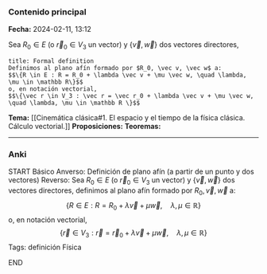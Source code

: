 ### Contenido principal

**Fecha:** 2024-02-11, 13:12

Sea $R_0 \in E$ (o $\vec r_0 \in V_3$ un vector) y $\{\vec v, \vec w\}$ dos vectores directores,

```ad-formal
title: Formal definition
Definimos al plano afín formado por $R_0, \vec v, \vec w$ a:
$$\{R \in E : R = R_0 + \lambda \vec v + \mu \vec w, \quad \lambda, \mu \in \mathbb R\}$$
o, en notación vectorial,
$$\{\vec r \in V_3 : \vec r = \vec r_0 + \lambda \vec v + \mu \vec w, \quad \lambda, \mu \in \mathbb R \}$$ 
```

**Tema:** [[Cinemática clásica#1. El espacio y el tiempo de la física clásica. Cálculo vectorial.]]
**Proposiciones:**
**Teoremas:**

---
### Anki

START
Básico
Anverso: Definición de plano afín (a partir de un punto y dos vectores)
Reverso: Sea $R_0 \in E$ (o $\vec r_0 \in V_3$ un vector) y $\{\vec v, \vec w\}$ dos vectores directores, definimos al plano afín formado por $R_0, \vec v, \vec w$ a:
$$\{R \in E : R = R_0 + \lambda \vec v + \mu \vec w, \quad \lambda, \mu \in \mathbb R\}$$
o, en notación vectorial,
$$\{\vec r \in V_3 : \vec r = \vec r_0 + \lambda \vec v + \mu \vec w, \quad \lambda, \mu \in \mathbb R \}$$
Tags: definición Física
<!--ID: 1707764225110-->
END